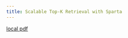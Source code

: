 ```yaml
---
title: Scalable Top-K Retrieval with Sparta
---
```


[local pdf](../../../pdfs/Scalable%20Top-K%20Retrieval%20with%20Sparta.pdf)
